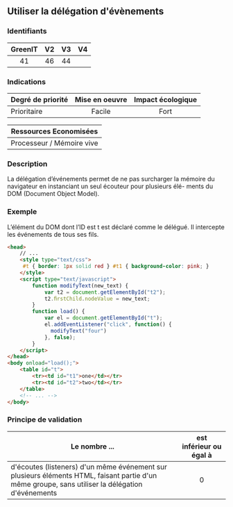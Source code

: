 ## Utiliser la délégation d'évènements

### Identifiants

| GreenIT |  V2  |  V3  |  V4  |
|:-------:|:----:|:----:|:----:|
|  41    | 46  | 44  |      |

### Indications

| Degré de priorité |      Mise en oeuvre       |  Impact écologique    | 
|-------------------|:-------------------------:|:---------------------:|
| Prioritaire       |  Facile                   | Fort                  | 


|Ressources Economisées                                      |
|:----------------------------------------------------------:|
| Processeur / Mémoire vive   |

### Description

La délégation d’événements permet de ne pas surcharger la mémoire du navigateur en instanciant un seul écouteur pour plusieurs élé- ments du DOM (Document Object Model).

### Exemple

L’élément du DOM dont l’ID est t est déclaré comme le délégué. 
Il intercepte les événements de tous ses fils.
```html
<head>
    // ...
    <style type="text/css">
     #t { border: 1px solid red } #t1 { background-color: pink; }
    </style>
    <script type="text/javascript">
        function modifyText(new_text) {
            var t2 = document.getElementById("t2");
            t2.ﬁrstChild.nodeValue = new_text;
        }
        function load() {
            var el = document.getElementById("t");
            el.addEventListener("click", function() {
              modifyText("four")
            }, false); 
        }
    </script>
</head>
<body onload="load();">
    <table id="t">
        <tr><td id="t1">one</td></tr>
        <tr><td id="t2">two</td></tr>
    </table>
    <!-- ... -->
</body>
```

### Principe de validation

| Le nombre ...     | est inférieur ou égal à   |  
|-------------------|:-------------------------:|
| d'écoutes (listeners) d'un même événement sur plusieurs éléments HTML, faisant partie d'un même groupe, sans utiliser la délégation d'événements  | 0  |
